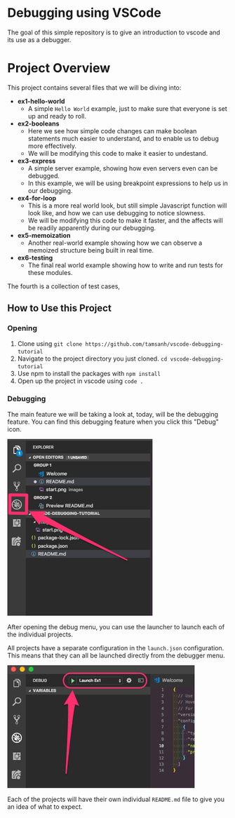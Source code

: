 # Debugging using VSCode

The goal of this simple repository is to give an introduction to vscode and its use as a debugger.
# Project Overview

This project contains several files that we will be diving into:

* **ex1-hello-world**
  * A simple `Hello World` example, just to make sure that everyone is set up and ready to roll.
* **ex2-booleans**
  * Here we see how simple code changes can make boolean statements much easier to understand, and to enable us to debug more effectively.
  * We will be modifying this code to make it easier to undestand.
* **ex3-express**
  * A simple server example, showing how even servers even can be debugged.
  * In this example, we will be using breakpoint expressions to help us in our debugging.
* **ex4-for-loop**
  * This is a more real world look, but still simple Javascript function will look like, and how we can use debugging to notice slowness.
  * We will be modifying this code to make it faster, and the affects will be readily apparently during our debugging.
* **ex5-memoization**
  * Another real-world example showing how we can observe a memoized structure being built in real time.
* **ex6-testing**
  * The final real world example showing how to write and run tests for these modules.

The fourth is a collection of test cases, 

## How to Use this Project

### Opening

1. Clone using `git clone https://github.com/tamsanh/vscode-debugging-tutorial`
2. Navigate to the project directory you just cloned. `cd vscode-debugging-tutorial`
3. Use npm to install the packages with `npm install`
4. Open up the project in vscode using `code .`

### Debugging

The main feature we will be taking a look at, today, will be the debugging feature. You can find this debugging feature when you click this "Debug" icon.

![Run debugger](./images/debugicon.png)

After opening the debug menu, you can use the launcher to launch each of the individual projects.

All projects have a separate configuration in the `launch.json` configuration. This means that they can all be launched directly from the debugger menu.

![Launch project](./images/run-debug.png)

Each of the projects will have their own individual `README.md` file to give you an idea of what to expect.